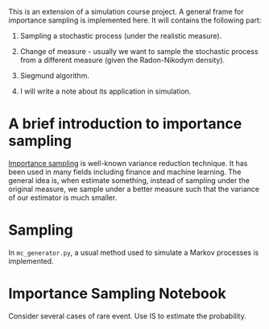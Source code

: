 This is an extension of a simulation course project. A general frame for importance sampling is implemented here. It will contains the following part: 

1. Sampling a stochastic process (under the realistic measure). 

2. Change of measure - usually we want to sample the stochastic process from a different measure (given the Radon-Nikodym density).

3. Siegmund algorithm.

4. I will write a note about its application in simulation.

# A brief introduction to importance sampling

[Importance sampling](https://en.wikipedia.org/wiki/Importance_sampling) is well-known variance reduction technique. It has been used in many fields including finance and machine learning. The general idea is, when estimate something, instead of sampling under the original measure, we sample under a better measure such that the variance of our estimator is much smaller.   

# Sampling
In `mc_generator.py`, a usual method used to simulate a Markov processes is implemented.  

# Importance Sampling Notebook
Consider several cases of rare event. Use IS to estimate the probability.
